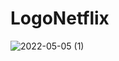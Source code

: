 # LogoNetflix

![2022-05-05 (1)](https://user-images.githubusercontent.com/90162541/167036417-5b7a087d-250d-42f7-8b52-70b8f33ad61d.png)
